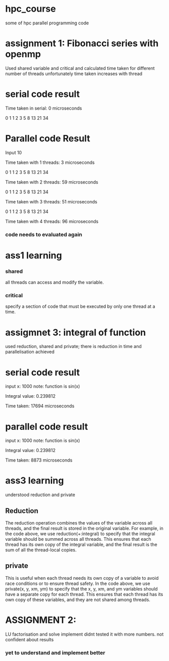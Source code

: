 # hpc_course
some of hpc parallel programming code
# assignment 1: Fibonacci series with openmp
Used shared variable and critical and calculated time taken for different number of threads unfortunately time taken increases with thread
# serial code result

Time taken in serial: 0 microseconds

0 1 1 2 3 5 8 13 21 34 

# Parallel code Result 
Input 10

Time taken with 1 threads: 3 microseconds

0 1 1 2 3 5 8 13 21 34 

Time taken with 2 threads: 59 microseconds

0 1 1 2 3 5 8 13 21 34 

Time taken with 3 threads: 51 microseconds

0 1 1 2 3 5 8 13 21 34 

Time taken with 4 threads: 96 microseconds

###  code needs to evaluated again
# ass1 learning

### shared 
all threads can access and modify the variable.
### critical
specify a section of code that must be executed by only one thread at a time.

# assigmnet 3: integral of function

used reduction, shared and private; there is reduction in time and parallelisation achieved

# serial code result

input x:  1000 note: function is sin(x)

Integral value: 0.239812

Time taken: 17694 microseconds

# parallel code result

input x:  1000 note: function is sin(x)

Integral value: 0.239812

Time taken: 8873 microseconds

# ass3 learning
understood reduction and private
## Reduction
The reduction operation combines the values of the variable across all threads, and the final result is stored in the original variable. For example, in the code above, we use reduction(+:integral) to specify that the integral variable should be summed across all threads. This ensures that each thread has its own copy of the integral variable, and the final result is the sum of all the thread-local copies.

## private

 This is useful when each thread needs its own copy of a variable to avoid race conditions or to ensure thread safety. In the code above, we use private(x, y, xm, ym) to specify that the x, y, xm, and ym variables should have a separate copy for each thread. This ensures that each thread has its own copy of these variables, and they are not shared among threads.

# ASSIGNMENT 2:

LU factorisation and solve implement
didnt tested it with more numbers. not confident about results 
### yet to understand and implement better
